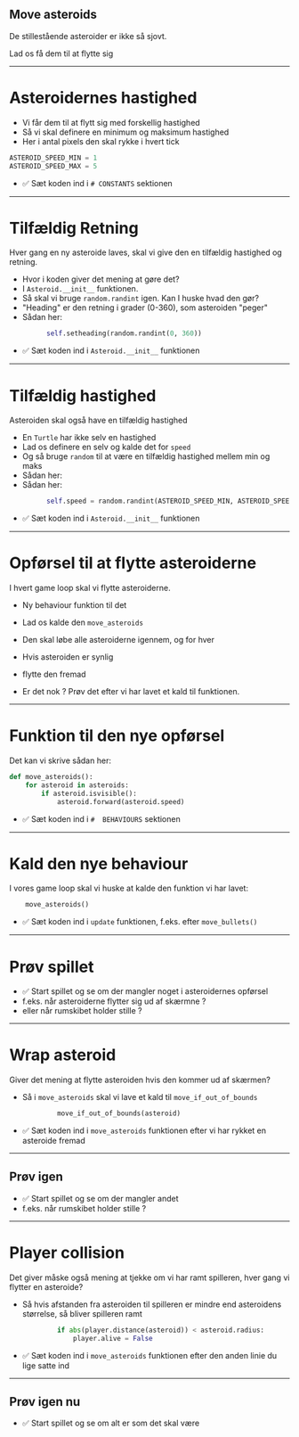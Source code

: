 ## Move asteroids

De stillestående asteroider er ikke så sjovt. 

Lad os få dem til at flytte sig

---

# Asteroidernes hastighed

* Vi får dem til at flytt sig med forskellig hastighed
* Så vi skal definere en minimum og maksimum hastighed
* Her i antal pixels den skal rykke i hvert tick

```python
ASTEROID_SPEED_MIN = 1
ASTEROID_SPEED_MAX = 5
```

- ✅ Sæt koden ind i `# CONSTANTS` sektionen

--- 

# Tilfældig Retning

Hver gang en ny asteroide laves, skal vi give den en tilfældig hastighed og retning.

* Hvor i koden giver det mening at gøre det?
* I `Asteroid.__init__` funktionen.
* Så skal vi bruge `random.randint` igen. Kan I huske hvad den gør?
* "Heading" er den retning i grader (0-360), som asteroiden "peger"
* Sådan her:
  ```python
        self.setheading(random.randint(0, 360))
  ```

- ✅ Sæt koden ind i `Asteroid.__init__` funktionen


---

# Tilfældig hastighed

Asteroiden skal også have en tilfældig hastighed

* En `Turtle` har ikke selv en hastighed
* Lad os definere en selv og kalde det for `speed`
* Og så bruge `random` til at være en tilfældig hastighed mellem min og maks
* Sådan her:
* Sådan her:
  ```python
        self.speed = random.randint(ASTEROID_SPEED_MIN, ASTEROID_SPEED_MAX)
  ```

- ✅ Sæt koden ind i `Asteroid.__init__` funktionen

---

# Opførsel til at flytte asteroiderne

I hvert game loop skal vi flytte asteroiderne.

* Ny behaviour funktion til det
* Lad os kalde den `move_asteroids`
* Den skal løbe alle asteroiderne igennem, og for hver
* Hvis asteroiden er synlig
* flytte den fremad

* Er det nok ? Prøv det efter vi har lavet et kald til funktionen.

--- 

# Funktion til den nye opførsel

Det kan vi skrive sådan her:

```python
def move_asteroids():
    for asteroid in asteroids:
        if asteroid.isvisible():
            asteroid.forward(asteroid.speed)
```

- ✅ Sæt koden ind i `#  BEHAVIOURS` sektionen

--- 

# Kald den nye behaviour

I vores game loop skal vi huske at kalde den funktion vi har lavet:

```python
    move_asteroids()
```

- ✅ Sæt koden ind i `update` funktionen, f.eks. efter `move_bullets()`

--- 

# Prøv spillet

- ✅ Start spillet og se om der mangler noget i asteroidernes opførsel
- f.eks. når asteroiderne flytter sig ud af skærmne ?
- eller når rumskibet holder stille ?

--- 

# Wrap asteroid

Giver det mening at flytte asteroiden hvis den kommer ud af skærmen?

* Så i `move_asteroids` skal vi lave et kald til `move_if_out_of_bounds`

```python
            move_if_out_of_bounds(asteroid)
```

- ✅ Sæt koden ind i `move_asteroids` funktionen efter vi har rykket en asteroide fremad

--- 

## Prøv igen

- ✅ Start spillet og se om der mangler andet
- f.eks. når rumskibet holder stille ?

--- 

# Player collision

Det giver måske også mening at tjekke om vi har ramt spilleren, hver gang vi flytter en asteroide?

* Så hvis afstanden fra asteroiden til spilleren er mindre end asteroidens størrelse, så bliver spilleren ramt

```python
            if abs(player.distance(asteroid)) < asteroid.radius:
                player.alive = False
```

- ✅ Sæt koden ind i `move_asteroids` funktionen efter den anden linie du lige satte ind

---

## Prøv igen nu

- ✅ Start spillet og se om alt er som det skal være
